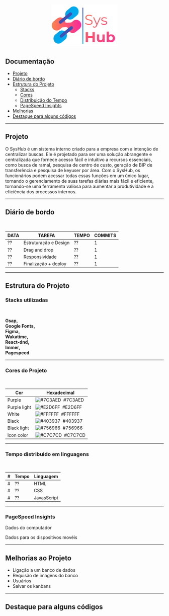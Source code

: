 
<h1  align="center"><img src="./logo.png"></h1>

<h2> Documentação </h2>

- <a  href="#projeto">Projeto</a>
- <a  href="#diario"> Diário de bordo </a>
- <a  href="#estrutura"> Estrutura do Projeto</a>
	- <a  href="#stacks"> Stacks</a>
	- <a  href="#stacks"> Cores</a>
	- <a  href="#wakatime"> Distribuição do Tempo</a>
	- <a  href="#page"> PageSpeed Insights</a>
- <a  href="#melhorias"> Melhorias</a>
- <a  href="#destaque">Destaque para alguns códigos</a>

---

<h2  id="projeto"> Projeto </h2>
<p>O SysHub é um sistema interno criado para a empresa com a intenção de centralizar buscas. Ele é projetado para ser uma solução abrangente e centralizada que fornece acesso fácil e intuitivo a recursos essenciais, como busca de ramal, pesquisa de centro de custo, geração de BIP de transferência e pesquisa de keyuser por área.
Com o SysHub, os funcionários podem acessar todas essas funções em um único lugar, tornando o gerenciamento de suas tarefas diárias mais fácil e eficiente, tornando-se uma ferramenta valiosa para aumentar a produtividade e a eficiência dos processos internos.</p>

---

<h2  id="diario"> Diário de bordo </h2>
</br>

| DATA |  TAREFA               | TEMPO  | COMMITS |
| ---- | --------------------- | ------ | ------- |
|?? | Estruturação e Design |??  |       1 |
|?? | Drag and drop         |??  |       1 |
|?? | Responsividade        |??  |       1 |
|?? | Finalização + deploy  |??  |       1 |

---

<h2  id="estrutura"> Estrutura do Projeto </h2>

<h3  id="stacks"> Stacks utilizadas </h3></br>

<strong>Gsap, </strong></br>
<strong>Google Fonts,</strong></br>
<strong>Figma,</strong></br>
<strong>Wakatime,</strong></br>
<strong>React-dnd,</strong></br>
<strong>Immer,</strong></br>
<strong>Pagespeed</strong>

---

<h3  id="cores">Cores do Projeto</h3>
</br>

|      Cor     |                          Hexadecimal                           |
| ------------ | -------------------------------------------------------------- |
| Purple       | ![#7C3AED](http://via.placeholder.com/10/7C3AED) &nbsp;#7C3AED |
| Purple light | ![#E2D6FF](http://via.placeholder.com/10/E2D6FF) &nbsp;#E2D6FF |
| White        | ![#FFFFFF](http://via.placeholder.com/10/FFFFFF) &nbsp;#FFFFFF |
| Black        | ![#403937](http://via.placeholder.com/10/403937) &nbsp;#403937 |
| Black light  | ![#756966](http://via.placeholder.com/10/756966) &nbsp;#756966 |
| Icon color   | ![#C7C7CD](http://via.placeholder.com/10/C7C7CD) &nbsp;#C7C7CD |

---

<h3  id="wakatime">Tempo distribuido em linguagens </h3>
</br>

| # |  Tempo |      Linguagem      |
|---| ------ | ------------------- |
| # |?? | HTML        |
| # |?? | CSS         |
| # |?? | JavasScript |
---

<h3  id="page">PageSpeed Insights</h3>
Dados do computador
<br>

Dados para os dispositivos movéis
<br>

---

<h2  id="melhorias"> Melhorias ao Projeto</h2>

- Ligação a um banco de dados
- Requisão de imagens do banco
- Usuários
- Salvar os kanbans

---

<h2  id="destaque">Destaque para alguns códigos</h2>